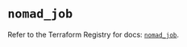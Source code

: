 # `nomad_job`

Refer to the Terraform Registry for docs: [`nomad_job`](https://registry.terraform.io/providers/hashicorp/nomad/2.5.1/docs/resources/job).
